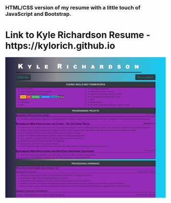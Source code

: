 <h3>HTML/CSS version of my resume with a little touch of JavaScript and Bootstrap.</h3>


<h1> Link to Kyle Richardson Resume - https://kylorich.github.io</h1>

<a href="default.asp"><img src="Resume.PNG" alt="ResumePic"></a>
